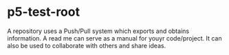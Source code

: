 # p5-test-root

A repository uses a Push/Pull system which exports and obtains information. A read me can serve as a manual for youyr code/project. It can also be used to collaborate with others and share ideas.
